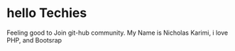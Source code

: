 # hello Techies
Feeling good to Join git-hub community.
My Name is Nicholas Karimi, i love PHP, and Bootsrap
